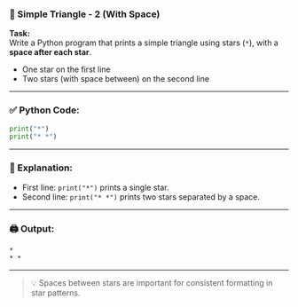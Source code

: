 ### 🔺 Simple Triangle - 2 (With Space)

**Task:**  
Write a Python program that prints a simple triangle using stars (`*`), with a **space after each star**.

- One star on the first line
- Two stars (with space between) on the second line

---

### ✅ Python Code:

```python
print("*")
print("* *")
```

---

### 🧠 Explanation:

- First line: `print("*")` prints a single star.
- Second line: `print("* *")` prints two stars separated by a space.

---

### 🖨️ Output:

```
*
* *
```

---

> 💡 Spaces between stars are important for consistent formatting in star patterns.
